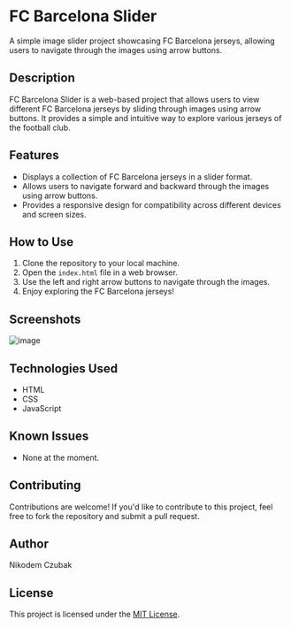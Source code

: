 # FC Barcelona Slider

A simple image slider project showcasing FC Barcelona jerseys, allowing users to navigate through the images using arrow buttons.

## Description

FC Barcelona Slider is a web-based project that allows users to view different FC Barcelona jerseys by sliding through images using arrow buttons. It provides a simple and intuitive way to explore various jerseys of the football club.

## Features

- Displays a collection of FC Barcelona jerseys in a slider format.
- Allows users to navigate forward and backward through the images using arrow buttons.
- Provides a responsive design for compatibility across different devices and screen sizes.

## How to Use

1. Clone the repository to your local machine.
2. Open the `index.html` file in a web browser.
3. Use the left and right arrow buttons to navigate through the images.
4. Enjoy exploring the FC Barcelona jerseys!

## Screenshots

![image](https://github.com/NoBoDy1610/Slider/assets/128371087/e611a83c-f72c-46b5-ae20-e9a50ac86d04)


## Technologies Used

- HTML
- CSS
- JavaScript

## Known Issues

- None at the moment.

## Contributing

Contributions are welcome! If you'd like to contribute to this project, feel free to fork the repository and submit a pull request.

## Author

Nikodem Czubak

## License

This project is licensed under the [MIT License](LICENSE).
